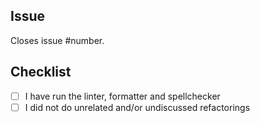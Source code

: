 <!--
IMPORTANT:
If your PR doesn't close a particular issue, please, create the issue first and describe the whole context: what you're adding/changing and why you're doing so. And only then open the Pull Request, which would close that issue!
-->

## Issue

Closes issue #number.

## Checklist

- [ ] I have run the linter, formatter and spellchecker
- [ ] I did not do unrelated and/or undiscussed refactorings
